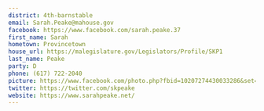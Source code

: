 ```yaml
---
district: 4th-barnstable
email: Sarah.Peake@mahouse.gov
facebook: https://www.facebook.com/sarah.peake.37
first_name: Sarah
hometown: Provincetown
house_url: https://malegislature.gov/Legislators/Profile/SKP1
last_name: Peake
party: D
phone: (617) 722-2040
picture: https://www.facebook.com/photo.php?fbid=10207274430033286&set=a.1512275281091&type=3&theater
twitter: https://twitter.com/skpeake
website: https://www.sarahpeake.net/
---
```

